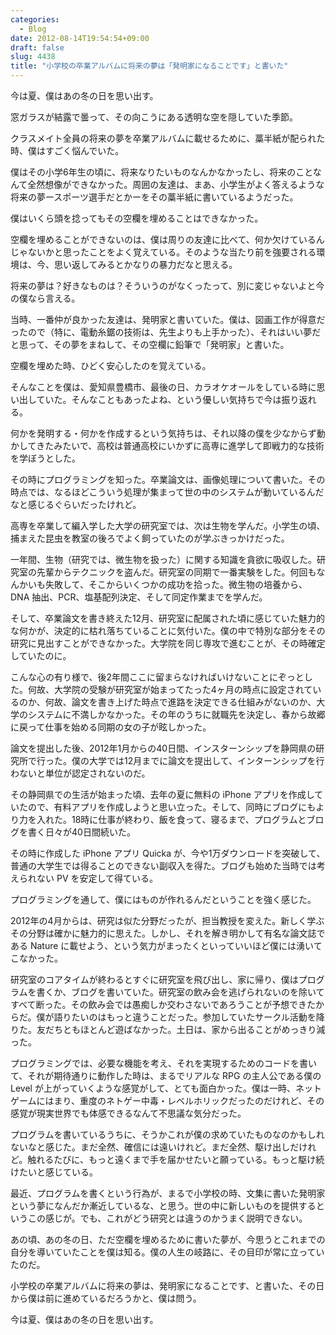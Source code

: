```yaml
---
categories:
  - Blog
date: 2012-08-14T19:54:54+09:00
draft: false
slug: 4438
title: "小学校の卒業アルバムに将来の夢は「発明家になることです」と書いた"
---
```


今は夏、僕はあの冬の日を思い出す。

窓ガラスが結露で曇って、その向こうにある透明な空を隠していた季節。

クラスメイト全員の将来の夢を卒業アルバムに載せるために、藁半紙が配られた時、僕はすごく悩んでいた。

僕はその小学6年生の頃に、将来なりたいものなんかなかったし、将来のことなんて全然想像ができなかった。周囲の友達は、まあ、小学生がよく答えるような将来の夢ースポーツ選手だとかーをその藁半紙に書いているようだった。

僕はいくら頭を捻ってもその空欄を埋めることはできなかった。

空欄を埋めることができないのは、僕は周りの友達に比べて、何か欠けているんじゃないかと思ったことをよく覚えている。そのような当たり前を強要される環境は、今、思い返してみるとかなりの暴力だなと思える。

将来の夢は？好きなものは？そういうのがなくったって、別に変じゃないよと今の僕なら言える。

当時、一番仲が良かった友達は、発明家と書いていた。僕は、図画工作が得意だったので（特に、電動糸鋸の技術は、先生よりも上手かった）、それはいい夢だと思って、その夢をまねして、その空欄に鉛筆で「発明家」と書いた。

空欄を埋めた時、ひどく安心したのを覚えている。

そんなことを僕は、愛知県豊橋市、最後の日、カラオケオールをしている時に思い出していた。そんなこともあったよね、という優しい気持ちで今は振り返れる。

何かを発明する・何かを作成するという気持ちは、それ以降の僕を少なからず動かしてきたみたいで、高校は普通高校にいかずに高専に進学して即戦力的な技術を学ぼうとした。

その時にプログラミングを知った。卒業論文は、画像処理について書いた。その時点では、なるほどこういう処理が集まって世の中のシステムが動いているんだなと感じるぐらいだったけれど。

高専を卒業して編入学した大学の研究室では、次は生物を学んだ。小学生の頃、捕まえた昆虫を教室の後ろでよく飼っていたのが学ぶきっかけだった。

一年間、生物（研究では、微生物を扱った）に関する知識を貪欲に吸収した。研究室の先輩からテクニックを盗んだ。研究室の同期で一番実験をした。何回もなんかいも失敗して、そこからいくつかの成功を拾った。微生物の培養から、DNA 抽出、PCR、塩基配列決定、そして同定作業までを学んだ。

そして、卒業論文を書き終えた12月、研究室に配属された頃に感じていた魅力的な何かが、決定的に枯れ落ちていることに気付いた。僕の中で特別な部分をその研究に見出すことができなかった。大学院を同じ専攻で進むことが、その時確定していたのに。

こんな心の有り様で、後2年間ここに留まらなければいけないことにぞっとした。何故、大学院の受験が研究室が始まってたった4ヶ月の時点に設定されているのか、何故、論文を書き上げた時点で進路を決定できる仕組みがないのか、大学のシステムに不満しかなかった。その年のうちに就職先を決定し、春から故郷に戻って仕事を始める同期の女の子が眩しかった。

論文を提出した後、2012年1月からの40日間、インスターンシップを静岡県の研究所で行った。僕の大学では12月までに論文を提出して、インターンシップを行わないと単位が認定されないのだ。

その静岡県での生活が始まった頃、去年の夏に無料の iPhone アプリを作成していたので、有料アプリを作成しようと思い立った。そして、同時にブログにもより力を入れた。18時に仕事が終わり、飯を食って、寝るまで、プログラムとブログを書く日々が40日間続いた。

その時に作成した iPhone アプリ Quicka が、今や1万ダウンロードを突破して、普通の大学生では得ることのできない副収入を得た。ブログも始めた当時では考えられない PV を安定して得ている。

プログラミングを通して、僕にはものが作れるんだということを強く感じた。

2012年の4月からは、研究は似た分野だったが、担当教授を変えた。新しく学ぶその分野は確かに魅力的に思えた。しかし、それを解き明かして有名な論文誌である Nature に載せよう、という気力がまったくといっていいほど僕には湧いてこなかった。

研究室のコアタイムが終わるとすぐに研究室を飛び出し、家に帰り、僕はプログラムを書くか、ブログを書いていた。研究室の飲み会を逃げられないのを除いてすべて断った。その飲み会では愚痴しか交わさないであろうことが予想できたからだ。僕が語りたいのはもっと違うことだった。参加していたサークル活動を降りた。友だちともほとんど遊ばなかった。土日は、家から出ることがめっきり減った。

プログラミングでは、必要な機能を考え、それを実現するためのコードを書いて、それが期待通りに動作した時は、まるでリアルな RPG の主人公である僕の Level が上がっていくような感覚がして、とても面白かった。僕は一時、ネットゲームにはまり、重度のネトゲー中毒・レベルホリックだったのだけれど、その感覚が現実世界でも体感できるなんて不思議な気分だった。

プログラムを書いているうちに、そうかこれが僕の求めていたものなのかもしれないなと感じた。まだ全然、確信には遠いけれど。まだ全然、駆け出しだけれど。触れるたびに、もっと遠くまで手を届かせたいと願っている。もっと駆け続けたいと感じている。

最近、プログラムを書くという行為が、まるで小学校の時、文集に書いた発明家という夢になんだか漸近しているな、と思う。世の中に新しいものを提供するというこの感じが。でも、これがどう研究とは違うのかうまく説明できない。

あの頃、あの冬の日、ただ空欄を埋めるために書いた夢が、今思うとこれまでの自分を導いていたことを僕は知る。僕の人生の岐路に、その目印が常に立っていたのだ。

小学校の卒業アルバムに将来の夢は、発明家になることです、と書いた、その日から僕は前に進めているだろうかと、僕は問う。

今は夏、僕はあの冬の日を思い出す。
